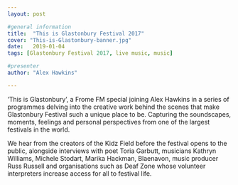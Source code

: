 ```yaml
---
layout: post

#general information
title:  "This is Glastonbury Festival 2017"
cover: "This-is-Glastonbury-banner.jpg"
date:   2019-01-04
tags: [Glastonbury Festival 2017, live music, music]

#presenter
author: "Alex Hawkins"

---
```


‘This is Glastonbury’, a Frome FM special joining Alex Hawkins in a series of programmes delving into the creative work behind the scenes that make Glastonbury Festival such a unique place to be. Capturing the soundscapes, moments, feelings and personal perspectives from one of the largest festivals in the world.

We hear from the creators of the Kidz Field before the festival opens to the public, alongside interviews with poet Toria Garbutt, musicians Kathryn Williams, Michele Stodart, Marika Hackman, Blaenavon, music producer Russ Russell and organisations such as Deaf Zone whose volunteer interpreters increase access for all to festival life.